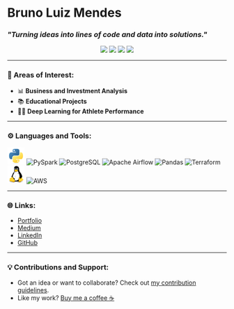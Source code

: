 
# Bruno Luiz Mendes 
### _"Turning ideas into lines of code and data into solutions."_  

<p align="center">
  <a href="https://www.python.org/" target="_blank"><img src="https://img.shields.io/static/v1?label=Python&message=Always&color=success"></a>
  <a href="https://www.linkedin.com/in/brunoluizmendes/" target="_blank"><img src="https://img.shields.io/badge/-LinkedIn-blue?style=flat-square&logo=Linkedin&logoColor=white"></a>
  <a href="https://github.com/blmendes" target="_blank"><img src="https://img.shields.io/github/followers/blmendes?label=Follow&style=social"></a>
  <a href="https://brunoluizmendes.medium.com" target="_blank"><img src="https://img.shields.io/badge/-Medium-black?style=flat-square&logo=medium"></a>
</p>

---

### 🚀 Areas of Interest:
- 📊 **Business and Investment Analysis**
- 📚 **Educational Projects**
- 🏃‍♂️ **Deep Learning for Athlete Performance**

---

### ⚙️ Languages and Tools:
<p align="left">
  <img src="https://raw.githubusercontent.com/devicons/devicon/master/icons/python/python-original.svg" alt="Python" width="40" height="40"/>
  <img src="https://upload.wikimedia.org/wikipedia/commons/f/f3/Apache_Spark_logo.svg" alt="PySpark" width="40" height="40"/>
  <img src="https://upload.wikimedia.org/wikipedia/commons/2/29/Postgresql_elephant.svg" alt="PostgreSQL" width="40" height="40"/>
  <img src="https://upload.wikimedia.org/wikipedia/commons/d/de/AirflowLogo.png" alt="Apache Airflow" width="40" height="40"/>
  <img src="https://upload.wikimedia.org/wikipedia/commons/e/ed/Pandas_logo.svg" alt="Pandas" width="40" height="40"/>
  <img src="https://cdn.icon-icons.com/icons2/2107/PNG/512/file_type_terraform_icon_130125.png" alt="Terraform" width="40" height="40"/>
  <img src="https://raw.githubusercontent.com/devicons/devicon/master/icons/linux/linux-original.svg" alt="Linux" width="40" height="40"/>
  <img src="https://upload.wikimedia.org/wikipedia/commons/9/93/Amazon_Web_Services_Logo.svg" alt="AWS" width="40" height="40"/>
</p>

---

### 🌐 Links:
- [Portfolio](https://blmendes.github.io)  
- [Medium](https://brunoluizmendes.medium.com)  
- [LinkedIn](https://www.linkedin.com/in/brunoluizmendes/)
- [GitHub](https://github.com/blmendes)

---

### 💡 Contributions and Support:
- Got an idea or want to collaborate? Check out [my contribution guidelines](CONTRIBUTING.md).  
- Like my work? [Buy me a coffee ☕](https://www.buymeacoffee.com/brunoluizmendes)
